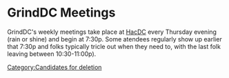 # GrindDC Meetings

GrindDC's weekly meetings take place at [HacDC](http://hacdc.org) every
Thursday evening (rain or shine) and begin at 7:30p. Some atendees
regularly show up earlier that 7:30p and folks typically tricle out when
they need to, with the last folk leaving between 10:30-11:00p).

[Category:Candidates for
deletion](Category:Candidates_for_deletion)
